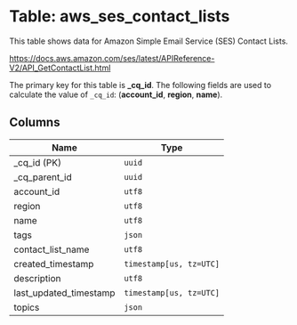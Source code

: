# Table: aws_ses_contact_lists

This table shows data for Amazon Simple Email Service (SES) Contact Lists.

https://docs.aws.amazon.com/ses/latest/APIReference-V2/API_GetContactList.html

The primary key for this table is **_cq_id**.
The following fields are used to calculate the value of `_cq_id`: (**account_id**, **region**, **name**).

## Columns

| Name          | Type          |
| ------------- | ------------- |
|_cq_id (PK)|`uuid`|
|_cq_parent_id|`uuid`|
|account_id|`utf8`|
|region|`utf8`|
|name|`utf8`|
|tags|`json`|
|contact_list_name|`utf8`|
|created_timestamp|`timestamp[us, tz=UTC]`|
|description|`utf8`|
|last_updated_timestamp|`timestamp[us, tz=UTC]`|
|topics|`json`|